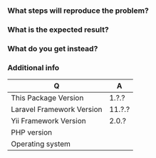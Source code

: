 ### What steps will reproduce the problem?

### What is the expected result?

### What do you get instead?

### Additional info

| Q                         | A
| ------------------------- | ---
| This Package Version      | 1.?.?
| Laravel Framework Version | 11.?.?
| Yii Framework Version     | 2.0.?
| PHP version               | 
| Operating system          |
